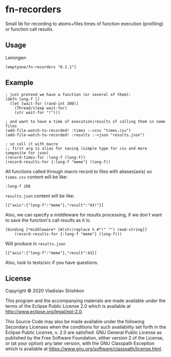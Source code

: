 # fn-recorders

Small lib for recording to atoms+files times of function execution (profiling) or function call results.

## Usage

Leiningen

    [emptyone/fn-recorders "0.1.1"]

## Example 

    ; just pretend we have a function (or several of them):
    (defn long-f []
      (let [wait-for (rand-int 300)]
        (Thread/sleep wait-for)
        (str wait-for "!")))
        
    ; and want to have a time of execution|results of calling them in some files
    (add-file-watch-to-recorded! :times :->csv "times.csv")
    (add-file-watch-to-recorded! :results :->json "results.json")
    
    ; so call it with macro
    ;; first arg is alias for saving (simple type for csv and more composite for json)
    (record-times-for :long-f (long-f))
    (record-results-for {:long-f "meme"} (long-f))
    
All functions called through macro record to files with aliases(axis) so  
`times.csv` content will be like:
    
    :long-f	288

`results.json` content will be like:

    [{"axis":{"long-f":"meme"},"result":"43!"}]
    
Also, we can specify a middleware for results processing, 
if we don't want to save the function's call results as it is:

    (binding [*middleware* [#(str/replace % #"!" "") read-string]]
        (record-results-for {:long-f "meme"} (long-f)))
        
Will produce in `results.json`

    [{"axis":{"long-f":"meme"},"result":43}]
    
    
Also, look to tests/src if you have questions.

## License

Copyright © 2020 Vladislav Shishkov

This program and the accompanying materials are made available under the
terms of the Eclipse Public License 2.0 which is available at
http://www.eclipse.org/legal/epl-2.0.

This Source Code may also be made available under the following Secondary
Licenses when the conditions for such availability set forth in the Eclipse
Public License, v. 2.0 are satisfied: GNU General Public License as published by
the Free Software Foundation, either version 2 of the License, or (at your
option) any later version, with the GNU Classpath Exception which is available
at https://www.gnu.org/software/classpath/license.html.
